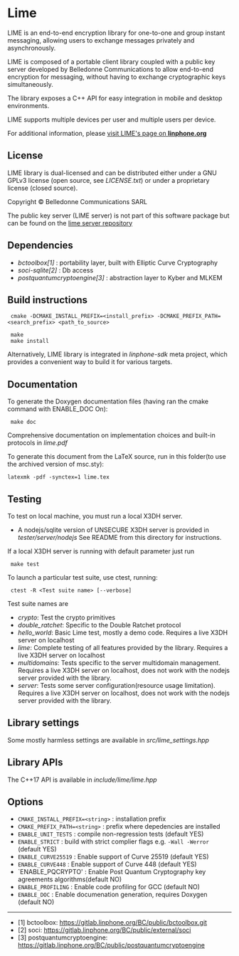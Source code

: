 Lime
=======

LIME is an end-to-end encryption library for one-to-one and group instant messaging, allowing users to exchange messages privately and asynchronously.

LIME is composed of a portable client library coupled with a public key server developed by Belledonne Communications to allow end-to-end encryption for messaging, without having to exchange cryptographic keys simultaneously.

The library exposes a C++ API for easy integration in mobile and desktop environments.

LIME supports multiple devices per user and multiple users per device.

For additional information, please [visit LIME's page on **linphone.org**](http://www.linphone.org/technical-corner/lime)

License
--------

LIME library is dual-licensed and can be distributed either under a GNU GPLv3 license (open source, see *LICENSE.txt*) or under a proprietary
license (closed source).

Copyright © Belledonne Communications SARL

The public key server (LIME server) is not part of this software package but can be found on the [lime server repository](https://gitlab.linphone.org/BC/public/lime-server)

Dependencies
------------
- *bctoolbox[1]* : portability layer, built with Elliptic Curve Cryptography
- *soci-sqlite[2]* : Db access
- *postquantumcryptoengine[3]* : abstraction layer to Kyber and MLKEM


Build instructions
------------------
```
 cmake -DCMAKE_INSTALL_PREFIX=<install_prefix> -DCMAKE_PREFIX_PATH=<search_prefix> <path_to_source>

 make
 make install
```

Alternatively, LIME library is integrated in *linphone-sdk* meta project, which provides a convenient way
to build it for various targets.

Documentation
-------------

To generate the Doxygen documentation files (having ran the cmake command with ENABLE_DOC On):

```
 make doc
```

Comprehensive documentation on implementation choices and built-in protocols in *lime.pdf*

To generate this document from the LaTeX source, run in this folder(to use the archived version of msc.sty):
```
latexmk -pdf -synctex=1 lime.tex
```

Testing
-------
To test on local machine, you must run a local X3DH server.
 - A nodejs/sqlite version of UNSECURE X3DH server is provided in *tester/server/nodejs*
 See README from this directory for instructions.

If a local X3DH server is running with default parameter just run
```
 make test
```

To launch a particular test suite, use ctest, running:
```
 ctest -R <Test suite name> [--verbose]
```

Test suite names are
- *crypto*: Test the crypto primitives
- *double_ratchet*: Specific to the Double Ratchet protocol
- *hello_world*: Basic Lime test, mostly a demo code. Requires a live X3DH server on localhost
- *lime*: Complete testing of all features provided by the library. Requires a live X3DH server on localhost
- *multidomains*: Tests specific to the server multidomain management. Requires a live X3DH server on localhost, does not work with the nodejs server provided with the library.
- *server*: Tests some server configuration(resource usage limitation). Requires a live X3DH server on localhost, does not work with the nodejs server provided with the library.


Library settings
----------------
Some mostly harmless settings are available in *src/lime_settings.hpp*


Library APIs
-----------
The C++17 API is available in *include/lime/lime.hpp*


Options
-------

- `CMAKE_INSTALL_PREFIX=<string>` : installation prefix
- `CMAKE_PREFIX_PATH=<string>`    : prefix where depedencies are installed
- `ENABLE_UNIT_TESTS`             : compile non-regression tests (default YES)
- `ENABLE_STRICT`                 : build with strict complier flags e.g. `-Wall -Werror` (default YES)
- `ENABLE_CURVE25519`             : Enable support of Curve 25519 (default YES)
- `ENABLE_CURVE448`               : Enable support of Curve 448 (default YES)
- `ENABLE_PQCRYPTO'               : Enable Post Quantum Cryptography key agreements algorithms(default NO)
- `ENABLE_PROFILING`              : Enable code profiling for GCC (default NO)
- `ENABLE_DOC`                    : Enable documenation generation, requires Doxygen (default NO)

------------------

- [1] bctoolbox: https://gitlab.linphone.org/BC/public/bctoolbox.git
- [2] soci: https://gitlab.linphone.org/BC/public/external/soci
- [3] postquantumcryptoengine: https://gitlab.linphone.org/BC/public/postquantumcryptoengine
